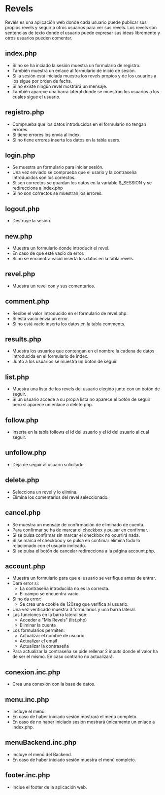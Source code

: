 # Revels
Revels es una aplicación web donde cada usuario puede publicar sus propios revels y seguir a otros usuarios para ver sus revels. Los revels son sentencias de texto donde el usuario puede expresar sus ideas libremente y otros usuarios pueden comentar.

## index.php
* Si no se ha inciado la sesión muestra un formulario de registro.
* También muestra un enlace al formulario de inicio de sesión.
* Si la sesión está iniciada muestra los revels propios y de los usuarios a los sigue por orden de fecha.
* Si no existe ningún revel mostrará un mensaje.
* También aparece una barra lateral donde se muestran los usuarios
    a los cuales sigue el usuario.
	
## registro.php
* Comprueba que los datos introducidos en el formulario no tengan errores.
* Si tiene errores los envia al index.
* Si no tiene errores inserta los datos en la tabla users.

## login.php
* Se muestra un formulario para iniciar sesión.
* Una vez enviado se comprueba que el usario y la contraseña introducidos son los correctos.
* Si son correctos se guardan los datos en la variable $_SESSION y se redirecciona a index.php
* Si no son correctos se muestran los errores.

## logout.php 
* Destruye la sesión.
 
## new.php
* Muestra un formulario donde introducir el revel.
* En caso de que esté vacío da error.
* Si no se encuentra vació inserta los datos en la tabla revels.

## revel.php
* Muestra un revel con y sus comentarios.

## comment.php
* Recibe el valor introducido en el formulario de revel.php.
* Si está vacío envia un error.
* Si no está vacío inserta los datos en la tabla comments.
 
## results.php
* Muestra los usuarios que contengan en el nombre la cadena de datos introducida en el formulario de index.
* Junto a los usuarios se muestra un botón de seguir.
 
## list.php
* Muestra una lista de los revels del usuario elegido junto con un botón de seguir.
* Si un usuario accede a su propia lista no aparece el botón de seguir pero si aparece un enlace a delete.php.
 
## follow.php
* Inserta en la tabla follows el id del usuario y el id del usuario al cual seguir.
 
## unfollow.php
* Deja de seguir al usuario solicitado.

## delete.php
* Selecciona un revel y lo elimina.
* Elimina los comentarios del revel seleccionado.

## cancel.php
* Se muestra un mensaje de confirmación de eliminado de cuenta.
* Para confirmar se ha de marcar el checkbox y pulsar en confirmar.
* Si se pulsa confirmar sin marcar el checkbox no ocurrirá nada.
* Si se marca el checkbox y se pulsa en confimar elimina todo lo relacionado con el usuario indicado.
* Si se pulsa el botón de cancelar redirecciona a la página account.php.
 
## account.php
* Muestra un formulario para que el usuario se verifique antes de entrar.
* Dará error si:
    - La contraseña introducida no es la correcta.
    - El campo se encuentra vacío.
* Si no da error:
    - Se crea una cookie de 120seg que verifica al usuario.
* Una vez verificado muestra 3 formularios y una barra lateral.
* Las funciones en la barra lateral son:
    - Acceder a "Mis Revels" (list.php)
    - Eliminar la cuenta
* Los formularios permiten:
    - Actualizar el nombre de usuario
    - Actualizar el email
    - Actualizar la contraseña
* Para actualizar la contraseña se pide rellenar 2 inputs donde el valor ha de ser el mismo. En caso contrario no actualizará.

## conexion.inc.php
* Crea una conexión con la base de datos.

## menu.inc.php
* Incluye el menú.
* En caso de haber iniciado sesión mostrará el menú completo.
* En caso de no haber iniciado sesión mostrará únicamente un enlace a index.php.

## menuBackend.inc.php
* Incluye el menú del Backend.
* En caso de haber iniciado sesión muestra el menú completo.

## footer.inc.php
* Inclue el footer de la aplicación web.